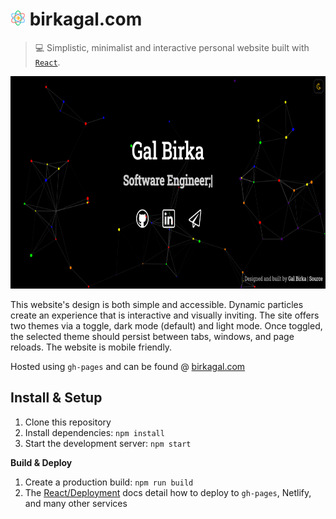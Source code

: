# <img src="public/favicon.svg" alt="atom" height="24"> birkagal.com

> 💻 Simplistic, minimalist and interactive personal website built with
> [`React`](https://reactjs.org/).

<img float="left" height="340" src="images/desktop.png" alt="Desktop Preview" role="img" aria-label="desktop screenshot">

This website's design is both simple and accessible. Dynamic particles create an experience that is interactive and visually inviting. The site offers two themes via a toggle, dark mode (default) and light mode. Once toggled, the selected theme should persist between tabs, windows, and page reloads.
The website is mobile friendly.

Hosted using `gh-pages` and can be found @ [birkagal.com](https://www.birkagal.com)

## <b>Install &amp; Setup</b></summary>

1. Clone this repository
2. Install dependencies: `npm install`
3. Start the development server: `npm start`

<b>Build &amp; Deploy</b>

1. Create a production build: `npm run build`
2. The [React/Deployment](https://create-react-app.dev/docs/deployment/) docs detail how to deploy to `gh-pages`, Netlify, and many other services



